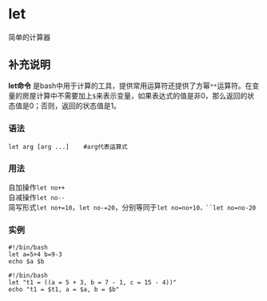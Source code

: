 let
===

简单的计算器

## 补充说明

**let命令** 是bash中用于计算的工具，提供常用运算符还提供了方幂`**`运算符。在变量的房屋计算中不需要加上`$`来表示变量，如果表达式的值是非0，那么返回的状态值是0；否则，返回的状态值是1。

###  语法

```shell
let arg [arg ...]    #arg代表运算式
```

###  用法

自加操作`let no++`  
自减操作`let no--`  
简写形式`let no+=10`，`let no-=20`，分别等同于`let no=no+10，``let no=no-20`

###  实例

```shell
#!/bin/bash
let a=5+4 b=9-3
echo $a $b
```

```shell
#!/bin/bash
let "t1 = ((a = 5 + 3, b = 7 - 1, c = 15 - 4))"
echo "t1 = $t1, a = $a, b = $b"
```


<!-- Linux命令行搜索引擎：https://jaywcjlove.github.io/linux-command/ -->